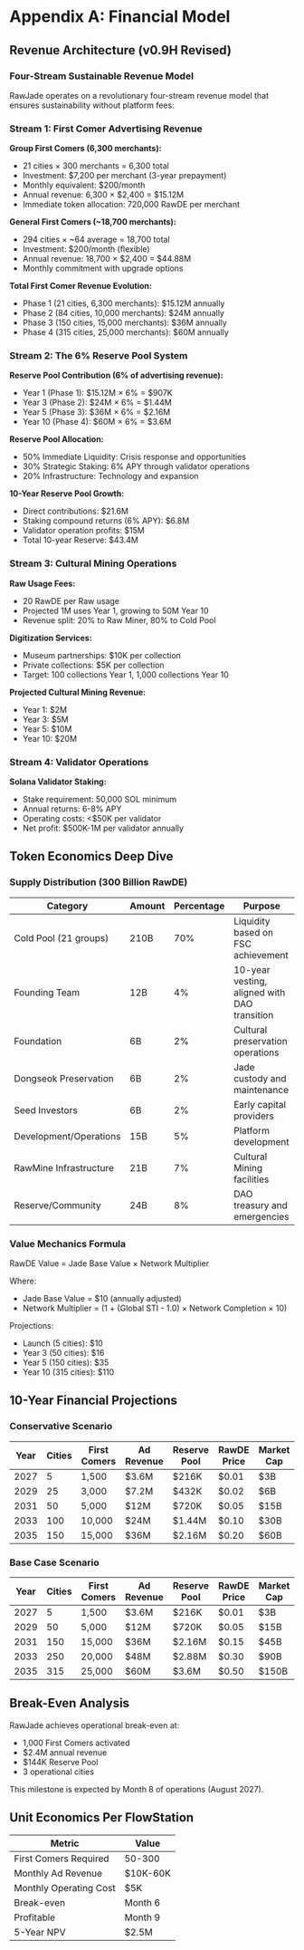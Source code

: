 ﻿# Appendix A: Financial Model

## Revenue Architecture (v0.9H Revised)

### Four-Stream Sustainable Revenue Model

RawJade operates on a revolutionary four-stream revenue model that ensures sustainability without platform fees:

### Stream 1: First Comer Advertising Revenue

**Group First Comers (6,300 merchants):**
- 21 cities × 300 merchants = 6,300 total
- Investment: $7,200 per merchant (3-year prepayment)
- Monthly equivalent: $200/month
- Annual revenue: 6,300 × $2,400 = $15.12M
- Immediate token allocation: 720,000 RawDE per merchant

**General First Comers (~18,700 merchants):**
- 294 cities × ~64 average = 18,700 total
- Investment: $200/month (flexible)
- Annual revenue: 18,700 × $2,400 = $44.88M
- Monthly commitment with upgrade options

**Total First Comer Revenue Evolution:**
- Phase 1 (21 cities, 6,300 merchants): $15.12M annually
- Phase 2 (84 cities, 10,000 merchants): $24M annually
- Phase 3 (150 cities, 15,000 merchants): $36M annually
- Phase 4 (315 cities, 25,000 merchants): $60M annually

### Stream 2: The 6% Reserve Pool System

**Reserve Pool Contribution (6% of advertising revenue):**
- Year 1 (Phase 1): $15.12M × 6% = $907K
- Year 3 (Phase 2): $24M × 6% = $1.44M
- Year 5 (Phase 3): $36M × 6% = $2.16M
- Year 10 (Phase 4): $60M × 6% = $3.6M

**Reserve Pool Allocation:**
- 50% Immediate Liquidity: Crisis response and opportunities
- 30% Strategic Staking: 6% APY through validator operations
- 20% Infrastructure: Technology and expansion

**10-Year Reserve Pool Growth:**
- Direct contributions: $21.6M
- Staking compound returns (6% APY): $6.8M
- Validator operation profits: $15M
- Total 10-year Reserve: $43.4M

### Stream 3: Cultural Mining Operations

**Raw Usage Fees:**
- 20 RawDE per Raw usage
- Projected 1M uses Year 1, growing to 50M Year 10
- Revenue split: 20% to Raw Miner, 80% to Cold Pool

**Digitization Services:**
- Museum partnerships: $10K per collection
- Private collections: $5K per collection
- Target: 100 collections Year 1, 1,000 collections Year 10

**Projected Cultural Mining Revenue:**
- Year 1: $2M
- Year 3: $5M
- Year 5: $10M
- Year 10: $20M

### Stream 4: Validator Operations

**Solana Validator Staking:**
- Stake requirement: 50,000 SOL minimum
- Annual returns: 6-8% APY
- Operating costs: <$50K per validator
- Net profit: $500K-1M per validator annually

## Token Economics Deep Dive

### Supply Distribution (300 Billion RawDE)

| Category | Amount | Percentage | Purpose |
|----------|--------|------------|---------|
| Cold Pool (21 groups) | 210B | 70% | Liquidity based on FSC achievement |
| Founding Team | 12B | 4% | 10-year vesting, aligned with DAO transition |
| Foundation | 6B | 2% | Cultural preservation operations |
| Dongseok Preservation | 6B | 2% | Jade custody and maintenance |
| Seed Investors | 6B | 2% | Early capital providers |
| Development/Operations | 15B | 5% | Platform development |
| RawMine Infrastructure | 21B | 7% | Cultural Mining facilities |
| Reserve/Community | 24B | 8% | DAO treasury and emergencies |

### Value Mechanics Formula

RawDE Value = Jade Base Value × Network Multiplier

Where:
- Jade Base Value = $10 (annually adjusted)
- Network Multiplier = (1 + (Global STI - 1.0) × Network Completion × 10)

Projections:
- Launch (5 cities): $10
- Year 3 (50 cities): $16
- Year 5 (150 cities): $35
- Year 10 (315 cities): $110

## 10-Year Financial Projections

### Conservative Scenario

| Year | Cities | First Comers | Ad Revenue | Reserve Pool | RawDE Price | Market Cap |
|------|--------|--------------|------------|--------------|-------------|------------|
| 2027 | 5 | 1,500 | $3.6M | $216K | $0.01 | $3B |
| 2029 | 25 | 3,000 | $7.2M | $432K | $0.02 | $6B |
| 2031 | 50 | 5,000 | $12M | $720K | $0.05 | $15B |
| 2033 | 100 | 10,000 | $24M | $1.44M | $0.10 | $30B |
| 2035 | 150 | 15,000 | $36M | $2.16M | $0.20 | $60B |

### Base Case Scenario

| Year | Cities | First Comers | Ad Revenue | Reserve Pool | RawDE Price | Market Cap |
|------|--------|--------------|------------|--------------|-------------|------------|
| 2027 | 5 | 1,500 | $3.6M | $216K | $0.01 | $3B |
| 2029 | 50 | 5,000 | $12M | $720K | $0.05 | $15B |
| 2031 | 150 | 15,000 | $36M | $2.16M | $0.15 | $45B |
| 2033 | 250 | 20,000 | $48M | $2.88M | $0.30 | $90B |
| 2035 | 315 | 25,000 | $60M | $3.6M | $0.50 | $150B |

## Break-Even Analysis

RawJade achieves operational break-even at:
- 1,000 First Comers activated
- $2.4M annual revenue
- $144K Reserve Pool
- 3 operational cities

This milestone is expected by Month 8 of operations (August 2027).

## Unit Economics Per FlowStation

| Metric | Value |
|--------|-------|
| First Comers Required | 50-300 |
| Monthly Ad Revenue | $10K-60K |
| Monthly Operating Cost | $5K |
| Break-even | Month 6 |
| Profitable | Month 9 |
| 5-Year NPV | $2.5M |
